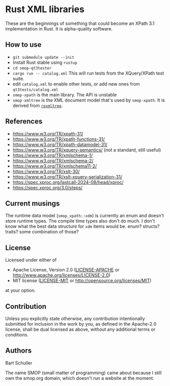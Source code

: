 # Rust XML libraries

These are the beginnings of something that could become an XPath 3.1 implementation in Rust.
It is alpha-quality software.

## How to use

- `git submodule update --init`
- Install Rust stable using `rustup`
- `cd smop-qt3tester`
- `cargo run -- catalog.xml` This will run tests from the XQuery/XPath test suite.
- edit `catalog.xml` to enable other tests, or add new ones from `qt3tests/catalog.xml`
- `smop-xpath` is the main library. The API is unstable
- `smop-xmltree` is the XML document model that's used by `smop-xpath`. It is derived from [`roxmltree`](https://github.com/RazrFalcon/roxmltree).

## References

- https://www.w3.org/TR/xpath-31/
- https://www.w3.org/TR/xpath-functions-31/
- https://www.w3.org/TR/xpath-datamodel-31/
- https://www.w3.org/TR/xquery-semantics/ (not a standard, still useful)
- https://www.w3.org/TR/xmlschema-1/
- https://www.w3.org/TR/xmlschema-2/
- https://www.w3.org/TR/xmlschema11-2/
- https://www.w3.org/TR/xslt-30/
- https://www.w3.org/TR/xslt-xquery-serialization-31/
- https://spec.xproc.org/lastcall-2024-08/head/xproc/
- https://spec.xproc.org/3.0/steps/

## Current musings

The runtime data model (`smop_xpath::xdm`) is currently an enum and doesn't store runtime types. The compile time types also don't do much. I don't know what the best data structure for `xdm` items would be. enum? structs? traits? some combination of those?

## License

Licensed under either of

- Apache License, Version 2.0
  ([LICENSE-APACHE](LICENSE-APACHE) or http://www.apache.org/licenses/LICENSE-2.0)
- MIT license
  ([LICENSE-MIT](LICENSE-MIT) or http://opensource.org/licenses/MIT)

at your option.

## Contribution

Unless you explicitly state otherwise, any contribution intentionally submitted
for inclusion in the work by you, as defined in the Apache-2.0 license, shall be
dual licensed as above, without any additional terms or conditions.

## Authors

Bart Schuller

The name SMOP (small matter of programming) came about because I still own the smop.org domain, which doesn't run a website at the moment.
